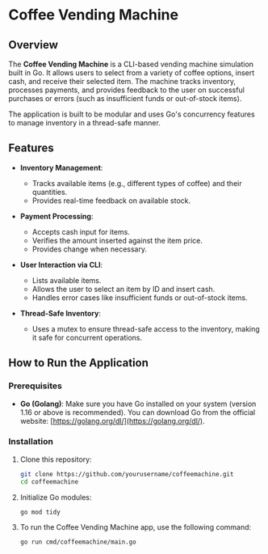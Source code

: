 # Coffee Vending Machine

## Overview

The **Coffee Vending Machine** is a CLI-based vending machine simulation built in Go. It allows users to select from a variety of coffee options, insert cash, and receive their selected item. The machine tracks inventory, processes payments, and provides feedback to the user on successful purchases or errors (such as insufficient funds or out-of-stock items).

The application is built to be modular and uses Go's concurrency features to manage inventory in a thread-safe manner.

## Features

- **Inventory Management**: 
  - Tracks available items (e.g., different types of coffee) and their quantities.
  - Provides real-time feedback on available stock.
  
- **Payment Processing**:
  - Accepts cash input for items.
  - Verifies the amount inserted against the item price.
  - Provides change when necessary.

- **User Interaction via CLI**:
  - Lists available items.
  - Allows the user to select an item by ID and insert cash.
  - Handles error cases like insufficient funds or out-of-stock items.
  
- **Thread-Safe Inventory**: 
  - Uses a mutex to ensure thread-safe access to the inventory, making it safe for concurrent operations.

## How to Run the Application

### Prerequisites

- **Go (Golang)**: Make sure you have Go installed on your system (version 1.16 or above is recommended). You can download Go from the official website: [https://golang.org/dl/](https://golang.org/dl/).

### Installation

1. Clone this repository:

   ```bash
   git clone https://github.com/yourusername/coffeemachine.git
   cd coffeemachine
   ```
2. Initialize Go modules:
   ```bash
   go mod tidy
   ```
3. To run the Coffee Vending Machine app, use the following command:
   ```bash
   go run cmd/coffeemachine/main.go
   ```